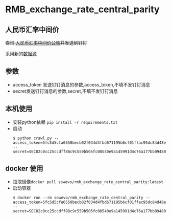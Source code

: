 # RMB_exchange_rate_central_parity

## 人民币汇率中间价

~~查询 [人民币汇率中间价公告]( http://www.pbc.gov.cn/zhengcehuobisi/125207/125217/125925/index.html )并发送到钉钉~~

采用新的[数据源](http://www.chinamoney.com.cn/chinese/bkccpr/)

## 参数
 - access_token 发送钉钉消息的参数,access_token,不填不发钉钉消息
 - secret发送钉钉消息的参数,secret,不填不发钉钉消息

## 本机使用
  
  - 安装python依赖 `pip install -r requirements.txt`
  - 启动 
    ```shell
    $ python crawl.py --access_token=5fc5d5cfa6550becb02f034d4fbd671195b6cf01ffac95dc84d48ed1e290a63c --secret=SEC82c0cc25ccdff88c9c559b505fc08540e9a145991d4c76a177bb09480842ba5e
    ```
## docker 使用
  
  - 拉取镜像`docker pull sowevo/rmb_exchange_rate_central_parity:latest`
  - 启动容器
    ```shell
    $ docker run --rm sowevo/rmb_exchange_rate_central_parity --access_token=5fc5d5cfa6550becb02f034d4fbd671195b6cf01ffac95dc84d48ed1e290a63c --secret=SEC82c0cc25ccdff88c9c559b505fc08540e9a145991d4c76a177bb09480842ba5e
    ```

